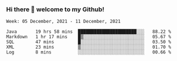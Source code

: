 ### Hi there 👋 welcome to my Github! 

<!--START_SECTION:waka-->
```text
Week: 05 December, 2021 - 11 December, 2021

Java       19 hrs 58 mins  ██████████████████████░░░   88.22 % 
Markdown   1 hr 17 mins    █▒░░░░░░░░░░░░░░░░░░░░░░░   05.67 % 
SQL        47 mins         █░░░░░░░░░░░░░░░░░░░░░░░░   03.50 % 
XML        23 mins         ▒░░░░░░░░░░░░░░░░░░░░░░░░   01.70 % 
Log        8 mins          ░░░░░░░░░░░░░░░░░░░░░░░░░   00.66 % 
```
<!--END_SECTION:waka-->
